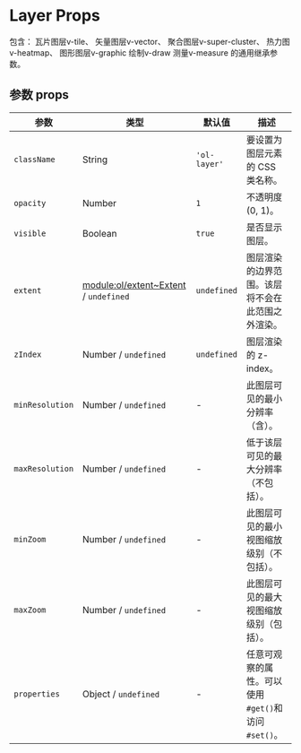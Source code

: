 # Layer Props

包含：
瓦片图层v-tile、
矢量图层v-vector、
聚合图层v-super-cluster、
热力图v-heatmap、
图形图层v-graphic
绘制v-draw
测量v-measure
的通用继承参数。

## 参数 props

| 参数              | 类型                                                                                                               | 默认值          | 描述                                |
|-----------------|------------------------------------------------------------------------------------------------------------------|--------------|-----------------------------------|
| `className`     | String                                                                                                           | `'ol-layer'` | 要设置为图层元素的 CSS 类名称。                |
| `opacity`       | Number                                                                                                           | `1`          | 不透明度 (0, 1)。                      |
| `visible`       | Boolean                                                                                                          | `true`       | 是否显示图层。                           |
| `extent`        | [ module:ol/extent~Extent](https://openlayers.org/en/latest/apidoc/module-ol_extent.html#~Extent)  / `undefined` | `undefined`  | 图层渲染的边界范围。该层将不会在此范围之外渲染。          |
| `zIndex`        | Number / `undefined`                                                                                             | `undefined`  | 图层渲染的 z-index。                    |
| `minResolution` | Number / `undefined`                                                                                             | -            | 此图层可见的最小分辨率（含）。                   |
| `maxResolution` | Number / `undefined`                                                                                             | -            | 低于该层可见的最大分辨率（不包括）。                |
| `minZoom`       | Number / `undefined`                                                                                             | -            | 此图层可见的最小视图缩放级别（不包括）。              |
| `maxZoom`       | Number / `undefined`                                                                                             | -            | 此图层可见的最大视图缩放级别（包括）。               |
| `properties`    | Object /  `undefined`                                                                                            | -            | 任意可观察的属性。可以使用`#get()`和访问`#set()`。 |

